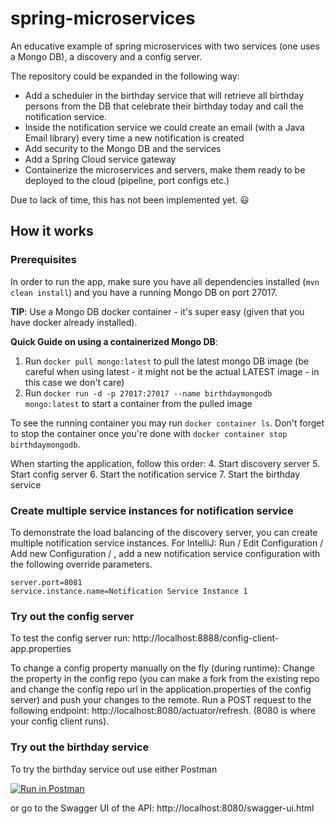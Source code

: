 # spring-microservices
An educative example of spring microservices with two services (one uses a Mongo DB), a discovery and a config server.

The repository could be expanded in the following way:
- Add a scheduler in the birthday service that will retrieve all birthday persons from the DB that celebrate their birthday today and call the notification service.
- Inside the notification service we could create an email (with a Java Email library) every time a new notification is created
- Add security to the Mongo DB and the services
- Add a Spring Cloud service gateway
- Containerize the microservices and servers, make them ready to be deployed to the cloud (pipeline, port configs etc.)

Due to lack of time, this has not been implemented yet. :smiley:

## How it works

### Prerequisites
In order to run the app, make sure you have all dependencies installed (```mvn clean install```) and you have a running Mongo DB on port 27017.

**TIP**: Use a Mongo DB docker container - it's super easy (given that you have docker already installed).

**Quick Guide on using a containerized Mongo DB**:
1. Run ```docker pull mongo:latest``` to pull the latest mongo DB image (be careful when using latest - it might not be the actual LATEST image - in this case we don't care)
2. Run ```docker run -d -p 27017:27017 --name birthdaymongodb mongo:latest``` to start a container from the pulled image

To see the running container you may run ```docker container ls```. Don't forget to stop the container once you're done with ```docker container stop birthdaymongodb```.

When starting the application, follow this order:
4. Start discovery server
5. Start config server
6. Start the notification service
7. Start the birthday service


### Create multiple service instances for notification service
To demonstrate the load balancing of the discovery server, you can create multiple notification service instances.
For IntelliJ: Run  / Edit Configuration / Add new Configuration / , add a new notification service configuration with the following override parameters.
```
server.port=8081
service.instance.name=Notification Service Instance 1
```

### Try out the config server
To test the config server run:
http://localhost:8888/config-client-app.properties

To change a config property manually on the fly (during runtime):
Change the property in the config repo (you can make a fork from the existing repo and change the config repo url in the application.properties of the config server) and push your changes to the remote.
Run a POST request to the following endpoint: http://localhost:8080/actuator/refresh. (8080 is where your config client runs).

### Try out the birthday service
To try the birthday service out use either Postman 

[![Run in Postman](https://run.pstmn.io/button.svg)](https://god.gw.postman.com/run-collection/12288443-fe2fea9b-2bdd-49d2-bf53-42cf443f9507?action=collection%2Ffork&collection-url=entityId%3D12288443-fe2fea9b-2bdd-49d2-bf53-42cf443f9507%26entityType%3Dcollection%26workspaceId%3D0ec8f1ad-ac66-4e6e-9818-f47a11e49dcd)

or go to the Swagger UI of the API: http://localhost:8080/swagger-ui.html
